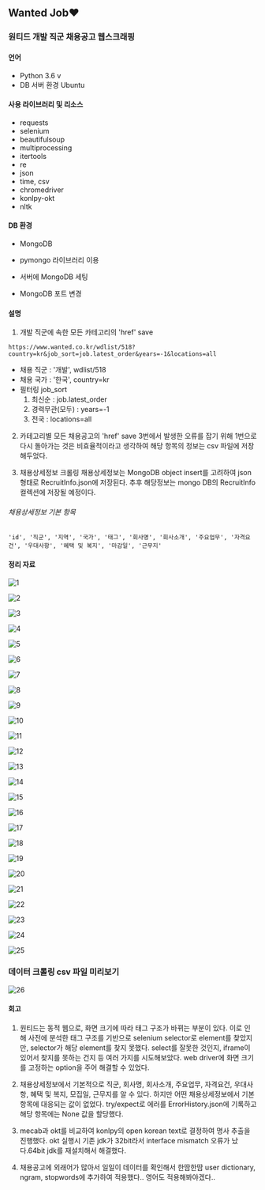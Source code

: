 ## Wanted Job:heart: 
### 원티드 개발 직군 채용공고 웹스크래핑


#### 언어 
* Python 3.6 v
* DB 서버 환경 Ubuntu

#### 사용 라이브러리 및 리소스
* requests
* selenium
* beautifulsoup
* multiprocessing
* itertools
* re
* json
* time, csv
* chromedriver
* konlpy-okt
* nltk


#### DB 환경 
* MongoDB
* pymongo 라이브러리 이용

 * 서버에 MongoDB 세팅
 * MongoDB 포트 변경


#### 설명

1. 개발 직군에 속한 모든 카테고리의 'href' save 

`https://www.wanted.co.kr/wdlist/518?country=kr&job_sort=job.latest_order&years=-1&locations=all`

* 채용 직군 : '개발', wdlist/518
* 채용 국가 : '한국', country=kr
* 필터링 job_sort
    1) 최신순 : job.latest_order
    2) 경력무관(모두) : years=-1
    3) 전국 : locations=all
    
2. 카테고리별 모든 채용공고의 'href' save 
3번에서 발생한 오류를 잡기 위해 1번으로 다시 돌아가는 것은 비효율적이라고 생각하여 해당 항목의 정보는 csv 파일에 저장해두었다.

3. 채용상세정보 크롤링
채용상세정보는 MongoDB object insert를 고려하여 json 형태로 RecruitInfo.json에 저장된다. 추후 해당정보는 mongo DB의 RecruitInfo 컬렉션에 저장될 예정이다.

###### 채용상세정보 기본 항목
```'id', '직군', '지역', '국가', '태그', '회사명', '회사소개', '주요업무', '자격요건', '우대사항', '혜택 및 복지', '마감일', '근무지'```

#### 정리 자료

![1](./images/1.png)

![2](./images/2.png)

![3](./images/3.png)

![4](./images/4.png)

![5](./images/5.png)



![6](./images/6.png)

![7](./images/7.png)

![8](./images/8.png)

![9](./images/9.png)

![10](./images/10.png)

![11](./images/11.png)

![12](./images/12.png)

![13](./images/13.png)

![14](./images/14.png)

![15](./images/15.png)

![16](./images/16.png)

![17](./images/17.png)

![18](./images/18.png)

![19](./images/19.png)

![20](./images/20.png)

![21](./images/21.png)

![22](./images/22.png)

![23](./images/23.png)

![24](./images/24.png)

![25](./images/25.png)


### 데이터 크롤링 csv 파일 미리보기

![26](./images/26.png)


#### 회고

1. 원티드는 동적 웹으로, 화면 크기에 따라 태그 구조가 바뀌는 부분이 있다. 이로 인해 사전에 분석한 태그 구조를 기반으로 selenium selector로 element를 찾았지만, selector가 해당 element를 찾지 못했다. select를 잘못한 것인지, iframe이 있어서 찾지를 못하는 건지 등 여러 가지를 시도해보았다. web driver에 화면 크기를 고정하는 option을 주어 해결할 수 있었다.

2. 채용상세정보에서 기본적으로 직군, 회사명, 회사소개, 주요업무, 자격요건, 우대사항, 혜택 및 복지, 모집일, 근무지를 알 수 있다. 하지만 어떤 채용상세정보에서 기본 항목에 대응되는 값이 없었다. try/expect로 에러를 ErrorHistory.json에 기록하고 해당 항목에는 None 값을 할당했다.

3. mecab과 okt를 비교하여 konlpy의 open korean text로 결정하여 명사 추출을 진행했다. okt 실행시 기존 jdk가 32bit라서 interface mismatch 오류가 났다.64bit jdk를 재설치해서 해결했다. 

4. 채용공고에 외래어가 많아서 일일이 데이터를 확인해서 한땀한땀 user dictionary, ngram, stopwords에 추가하여 적용했다.. 영어도 적용해봐야겠다..